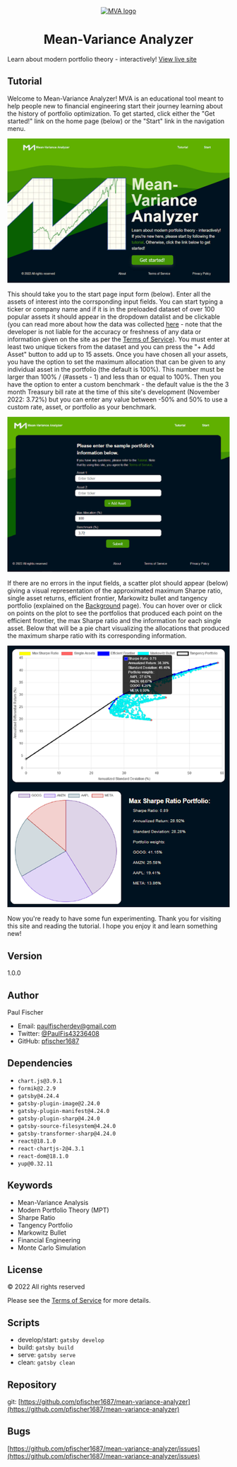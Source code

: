 <p align="center">
  <a href="https://mvanalyzer.dev/">
    <img alt="MVA logo" src="./src/favicon.png" width="60" />
  </a>
</p>
<h1 align="center">
  Mean-Variance Analyzer
</h1>

Learn about modern portfolio theory - interactively! [View live site](https://mvanalyzer.dev/)

## Tutorial

Welcome to Mean-Variance Analyzer! MVA is an educational tool meant to
help people new to financial engineering start their journey learning
about the history of portfolio optimization. To get started, click
either the "Get started!" link on the home page (below) or the "Start"
link in the navigation menu.

![MVA home screen](./src/images/tutorial-home.png "MVA home screen")

This should take you to the start page input form (below). Enter all
the assets of interest into the corrsponding input fields. You can
start typing a ticker or company name and if it is in the preloaded
dataset of over 100 popular assets it should appear in the dropdown
datalist and be clickable (you can read more about how the data was
collected [here](https://github.com/pfischer1687/get-json-data-for-mva) -
note that the developer is not liable for the accuracy or freshness
of any data or information given on the site as per the
[Terms of Service](https://mvanalyzer.dev/terms/)). You must enter at least
two unique tickers from the dataset and you can press the "+ Add
Asset" button to add up to 15 assets. Once you have chosen all your
assets, you have the option to set the maximum allocation that can be
given to any individual asset in the portfolio (the default is 100%).
This number must be larger than 100% / (#assets - 1) and less than or
equal to 100%. Then you have the option to enter a custom benchmark -
the default value is the the 3 month Treasury bill rate at the time of
this site's development (November 2022: 3.72%) but you can enter any
value between -50% and 50% to use a custom rate, asset, or portfolio
as your benchmark.

![Start page input form](./src/images/tutorial-input-form.png "Start page input form")

If there are no errors in the input fields, a scatter plot should
appear (below) giving a visual representation of the approximated
maximum Sharpe ratio, single asset returns, efficient frontier,
Markowitz bullet and tangency portfolio (explained on the
[Background](https://mvanalyzer.dev/background/) page). You can hover over or
click on points on the plot to see the portfolios that produced each
point on the efficient frontier, the max Sharpe ratio and the
information for each single asset. Below that will be a pie chart
visualizing the allocations that produced the maximum sharpe ratio
with its corresponding information.

![Sample Markowitz bullet scatter plot with optimal Sharpe ratio pie chart](./src/images/tutorial-optimizer.png "Sample Markowitz bullet scatter plot with optimal Sharpe ratio pie chart")

Now you're ready to have some fun experimenting. Thank you for
visiting this site and reading the tutorial. I hope you enjoy it and
learn something new!

## Version

1.0.0

## Author

Paul Fischer

- Email: paulfischerdev@gmail.com
- Twitter: [@PaulFis43236408](https://twitter.com/PaulFis43236408)
- GitHub: [pfischer1687](https://github.com/pfischer1687)

## Dependencies

- `chart.js@3.9.1`
- `formik@2.2.9`
- `gatsby@4.24.4`
- `gatsby-plugin-image@2.24.0`
- `gatsby-plugin-manifest@4.24.0`
- `gatsby-plugin-sharp@4.24.0`
- `gatsby-source-filesystem@4.24.0`
- `gatsby-transformer-sharp@4.24.0`
- `react@18.1.0`
- `react-chartjs-2@4.3.1`
- `react-dom@18.1.0`
- `yup@0.32.11`

## Keywords

- Mean-Variance Analysis
- Modern Portfolio Theory (MPT)
- Sharpe Ratio
- Tangency Portfolio
- Markowitz Bullet
- Financial Engineering
- Monte Carlo Simulation

## License

© 2022 All rights reserved

Please see the [Terms of Service](https://mvanalyzer.dev/terms/) for more details.

## Scripts

- develop/start: `gatsby develop`
- build: `gatsby build`
- serve: `gatsby serve`
- clean: `gatsby clean`

## Repository

git: [https://github.com/pfischer1687/mean-variance-analyzer](https://github.com/pfischer1687/mean-variance-analyzer)

## Bugs

[https://github.com/pfischer1687/mean-variance-analyzer/issues](https://github.com/pfischer1687/mean-variance-analyzer/issues)
